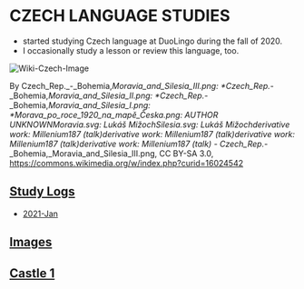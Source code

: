 # CZECH LANGUAGE STUDIES 
* started studying Czech language at DuoLingo during the fall of 2020.  
* I occasionally study a lesson or review this language, too. 

![Wiki-Czech-Image](https://upload.wikimedia.org/wikipedia/commons/thumb/2/23/Czech_Rep._-_Bohemia%2C_Moravia_and_Silesia_III_%28en%29.png/1920px-Czech_Rep._-_Bohemia%2C_Moravia_and_Silesia_III_%28en%29.png)

By Czech_Rep._-_Bohemia,_Moravia_and_Silesia_III.png: *Czech_Rep._-_Bohemia,_Moravia_and_Silesia_II.png: *Czech_Rep._-_Bohemia,_Moravia_and_Silesia_I.png: *Morava_po_roce_1920_na_mapě_Česka.png: AUTHOR UNKNOWNMoravia.svg: Lukáš MižochSilesia.svg: Lukáš Mižochderivative work: Millenium187 (talk)derivative work: Millenium187 (talk)derivative work: Millenium187 (talk)derivative work: Millenium187 (talk) - Czech_Rep._-_Bohemia,_Moravia_and_Silesia_III.png, CC BY-SA 3.0, https://commons.wikimedia.org/w/index.php?curid=16024542



## [Study Logs](https://github.com/EO4wellness/T-I-L/tree/main/polyglot/la-otra/Czech/study-log)
* [2021-Jan](https://github.com/EO4wellness/T-I-L/blob/main/polyglot/la-otra/Czech/study-log/2021-Jan.md)

## [Images](https://github.com/EO4wellness/T-I-L/tree/main/polyglot/la-otra/Czech/Images)

## [Castle 1](https://github.com/EO4wellness/T-I-L/tree/main/polyglot/la-otra/Czech/Castle1) 
